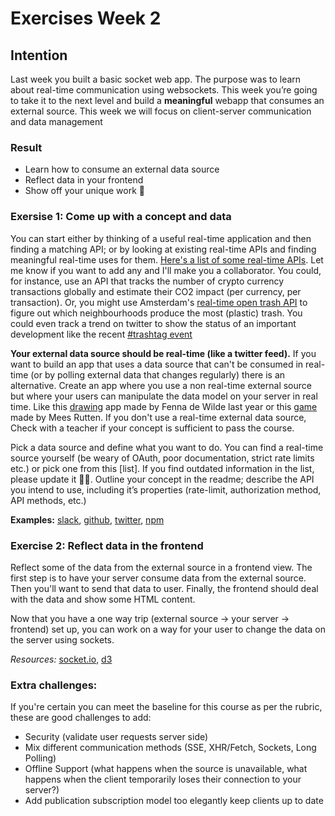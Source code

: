 # Exercises Week 2

## Intention

Last week you built a basic socket web app. The purpose was to learn about real-time communication using websockets. This week you’re going to take it to the next level and build a **meaningful** webapp that consumes an external source. 
This week we will focus on client-server communication and data management

### Result
* Learn how to consume an external data source 
* Reflect data in your frontend
* Show off your unique work 🤩

### Exersise 1: Come up with a concept and data
You can start either by thinking of a useful real-time application and then finding a matching API; or by looking at existing real-time APIs and finding meaningful real-time uses for them. [Here's a list of some real-time APIs](https://docs.google.com/spreadsheets/d/1YKMTvdWVbzJ-CXDCHBEH2n3KofcQTN7EerTOEXy9MHI/edit?usp=sharing). Let me know if you want to add any and I'll make you a collaborator.
You could, for instance, use an API that tracks the number of crypto currency transactions globally and estimate their CO2 impact (per currency, per transaction).
Or, you might use Amsterdam's [real-time open trash API][trash] to figure out which neighbourhoods produce the most (plastic) trash.
You could even track a trend on twitter to show the status of an important development like the recent [#trashtag event][trashtag]

**Your external data source should be real-time (like a twitter feed).** If you want to build an app that uses a data source that can't be consumed in real-time (or by polling external data that changes regularly) there is an alternative. Create an app where you use a non real-time external source but where your users can manipulate the data model on your server in real time. Like this [drawing] app made by Fenna de Wilde last year or this [game] made by Mees Rutten. If you don't use a real-time external data source, Check with a teacher if your concept is sufficient to pass the course.

Pick a data source and define what you want to do. You can find a real-time source yourself (be weary of OAuth, poor documentation, strict rate limits etc.) or pick one from this [list]. If you find outdated information in the list, please update it 🙏🏼.
Outline your concept in the readme; describe the API you intend to use, including it’s properties (rate-limit, authorization method, API methods, etc.)

**Examples:** [slack], [github], [twitter], [npm] 


### Exercise 2: Reflect data in the frontend
Reflect some of the data from the external source in a frontend view. The first step is to have your server consume data from the external source. Then you'll want to send that data to user. Finally, the frontend should deal with the data and show some HTML content.

Now that you have a one way trip (external source -> your server -> frontend) set up, you can work on a way for your user to change the data on the server using sockets.

*Resources:* [socket.io], [d3]

### Extra challenges:
If you're certain you can meet the baseline for this course as per the rubric, these are good challenges to add:

- Security (validate user requests server side)
- Mix different communication methods (SSE, XHR/Fetch, Sockets, Long Polling)
- Offline Support (what happens when the source is unavailable, what happens when the client temporarily loses their connection to your server?)
- Add publication subscription model too elegantly keep clients up to date


[slack]:https://api.slack.com/rtm
[github]:https://developer.github.com/v3/
[twitter]:https://developer.twitter.com/en/docs
[npm]:https://github.com/npm/registry-follower-tutorial
[socket.io]:https://socket.io/
[d3]:https://d3js.org/
[trash]:https://api.data.amsterdam.nl/afval/
[trashtag]:https://twitter.com/search?q=%23trashtag&src=typd
[drawing]:https://live-draw.herokuapp.com/
[game]:https://github.com/meesrutten/real-time-web

